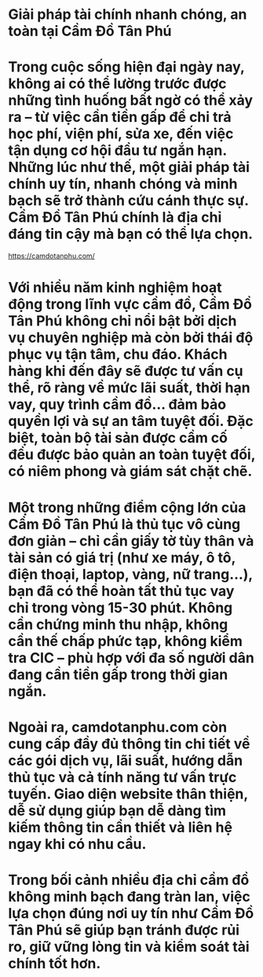 # Giải pháp tài chính nhanh chóng, an toàn tại Cầm Đồ Tân Phú

# Trong cuộc sống hiện đại ngày nay, không ai có thể lường trước được những tình huống bất ngờ có thể xảy ra – từ việc cần tiền gấp để chi trả học phí, viện phí, sửa xe, đến việc tận dụng cơ hội đầu tư ngắn hạn. Những lúc như thế, một giải pháp tài chính uy tín, nhanh chóng và minh bạch sẽ trở thành cứu cánh thực sự. Cầm Đồ Tân Phú chính là địa chỉ đáng tin cậy mà bạn có thể lựa chọn.
https://camdotanphu.com/
# 

# Với nhiều năm kinh nghiệm hoạt động trong lĩnh vực cầm đồ, Cầm Đồ Tân Phú không chỉ nổi bật bởi dịch vụ chuyên nghiệp mà còn bởi thái độ phục vụ tận tâm, chu đáo. Khách hàng khi đến đây sẽ được tư vấn cụ thể, rõ ràng về mức lãi suất, thời hạn vay, quy trình cầm đồ… đảm bảo quyền lợi và sự an tâm tuyệt đối. Đặc biệt, toàn bộ tài sản được cầm cố đều được bảo quản an toàn tuyệt đối, có niêm phong và giám sát chặt chẽ.

# 

# Một trong những điểm cộng lớn của Cầm Đồ Tân Phú là thủ tục vô cùng đơn giản – chỉ cần giấy tờ tùy thân và tài sản có giá trị (như xe máy, ô tô, điện thoại, laptop, vàng, nữ trang…), bạn đã có thể hoàn tất thủ tục vay chỉ trong vòng 15-30 phút. Không cần chứng minh thu nhập, không cần thế chấp phức tạp, không kiểm tra CIC – phù hợp với đa số người dân đang cần tiền gấp trong thời gian ngắn.

# 

# Ngoài ra, camdotanphu.com còn cung cấp đầy đủ thông tin chi tiết về các gói dịch vụ, lãi suất, hướng dẫn thủ tục và cả tính năng tư vấn trực tuyến. Giao diện website thân thiện, dễ sử dụng giúp bạn dễ dàng tìm kiếm thông tin cần thiết và liên hệ ngay khi có nhu cầu.

# 

# Trong bối cảnh nhiều địa chỉ cầm đồ không minh bạch đang tràn lan, việc lựa chọn đúng nơi uy tín như Cầm Đồ Tân Phú sẽ giúp bạn tránh được rủi ro, giữ vững lòng tin và kiểm soát tài chính tốt hơn.

